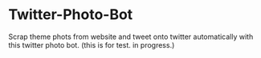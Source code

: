 # Twitter-Photo-Bot
Scrap theme phots from website and tweet onto twitter automatically with this twitter photo bot.
(this is for test. in progress.)
